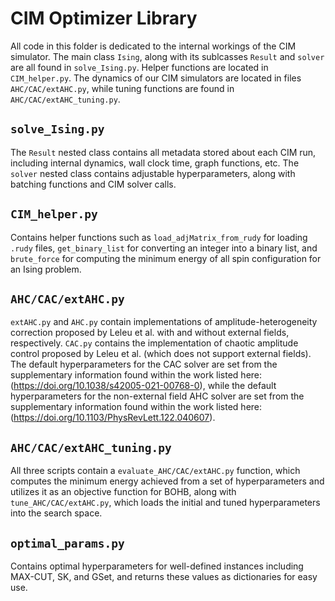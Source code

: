 # CIM Optimizer Library 

All code in this folder is dedicated to the internal workings of the CIM simulator. The main class `Ising`, along with its sublcasses `Result` and `solver` are all found in `solve_Ising.py`. Helper functions are located in `CIM_helper.py`. The dynamics of our CIM simulators are located in files `AHC/CAC/extAHC.py`, while tuning functions are found in `AHC/CAC/extAHC_tuning.py`.

## `solve_Ising.py`

The `Result` nested class contains all metadata stored about each CIM run, including internal dynamics, wall clock time, graph functions, etc. The `solver` nested class contains adjustable hyperparameters, along with batching functions and CIM solver calls.

## `CIM_helper.py`

Contains helper functions such as `load_adjMatrix_from_rudy` for loading `.rudy` files, `get_binary_list` for converting an integer into a binary list, and `brute_force` for computing the minimum energy of all spin configuration for an Ising problem. 

## `AHC/CAC/extAHC.py`

`extAHC.py` and `AHC.py` contain implementations of amplitude-heterogeneity correction proposed by Leleu et al. with and without external fields, respectively. `CAC.py` contains the implementation of chaotic amplitude control proposed by Leleu et al. (which does not support external fields). The default hyperparameters for the CAC solver are set from the supplementary information found within the work listed here: (https://doi.org/10.1038/s42005-021-00768-0), while the default hyperparameters for the non-external field AHC solver are set from the supplementary information found within the work listed here: (https://doi.org/10.1103/PhysRevLett.122.040607).

## `AHC/CAC/extAHC_tuning.py`

All three scripts contain a `evaluate_AHC/CAC/extAHC.py` function, which computes the minimum energy achieved from a set of hyperparameters and utilizes it as an objective function for BOHB, along with `tune_AHC/CAC/extAHC.py`, which loads the initial and tuned hyperparameters into the search space. 

## `optimal_params.py`

Contains optimal hyperparameters for well-defined instances including MAX-CUT, SK, and GSet, and returns these values as dictionaries for easy use.
